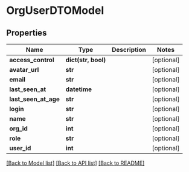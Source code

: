# OrgUserDTOModel

## Properties
Name | Type | Description | Notes
------------ | ------------- | ------------- | -------------
**access_control** | **dict(str, bool)** |  | [optional] 
**avatar_url** | **str** |  | [optional] 
**email** | **str** |  | [optional] 
**last_seen_at** | **datetime** |  | [optional] 
**last_seen_at_age** | **str** |  | [optional] 
**login** | **str** |  | [optional] 
**name** | **str** |  | [optional] 
**org_id** | **int** |  | [optional] 
**role** | **str** |  | [optional] 
**user_id** | **int** |  | [optional] 

[[Back to Model list]](../README.md#documentation-for-models) [[Back to API list]](../README.md#documentation-for-api-endpoints) [[Back to README]](../README.md)


